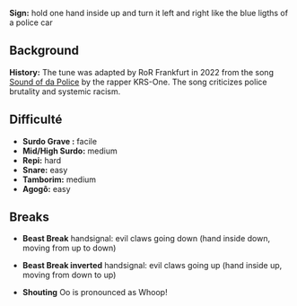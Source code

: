 **Sign:** hold one hand inside up and turn it left and right like the blue
ligths of a police car

## Background

**History:** The tune was adapted by RoR Frankfurt in 2022 from the song [Sound
of da Police](https://en.wikipedia.org/wiki/Sound_of_da_Police) by the rapper
KRS-One. The song criticizes police brutality and systemic racism.

## Difficulté

* **Surdo Grave :** facile
* **Mid/High Surdo:** medium
* **Repi:** hard
* **Snare:** easy
* **Tamborim:** medium
* **Agogô:** easy

## Breaks

* **Beast Break** handsignal: evil claws going down (hand inside down, moving
  from up to down)
* **Beast Break inverted** handsignal: evil claws going up (hand inside up,
  moving from down to up)

* **Shouting** Oo is pronounced as Whoop!
